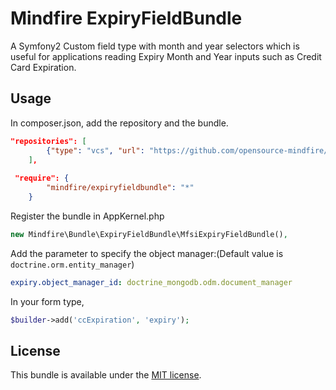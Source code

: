 Mindfire ExpiryFieldBundle
==================

A Symfony2 Custom field type with month and year selectors which is useful for applications reading Expiry Month and Year inputs such as Credit Card Expiration.

Usage
-------
In composer.json, add the repository and the bundle.

```json
"repositories": [
        {"type": "vcs", "url": "https://github.com/opensource-mindfire/Mindfire-ExpiryFieldBundle.git"}
    ],
    
 "require": {
        "mindfire/expiryfieldbundle": "*"
    }
```

Register the bundle in AppKernel.php
```php
new Mindfire\Bundle\ExpiryFieldBundle\MfsiExpiryFieldBundle(),
```

Add the parameter to specify the object manager:(Default value is `doctrine.orm.entity_manager`)
```yaml
expiry.object_manager_id: doctrine_mongodb.odm.document_manager
```

In your form type,
```php
$builder->add('ccExpiration', 'expiry');
```




License
-------

This bundle is available under the [MIT license](Resources/meta/LICENSE).

